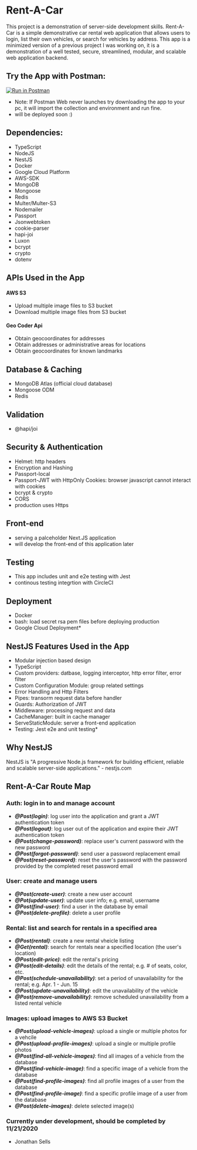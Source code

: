 # Rent-A-Car
This project is a demonstration of server-side development skills. Rent-A-Car is a simple demonstrative car rental web application that allows users to login, list their own vehicles, or search for vehicles by address. This app is a minimized version of a previous project I was working on, it is a demonstration of a well tested, secure, streamlined, modular, and scalable web application backend.


## Try the App with Postman:
[![Run in Postman](https://run.pstmn.io/button.svg)](https://god.postman.co/run-collection/d687e602b7ebb63c6883#?env%5BRent-A-Car%5D=W3sia2V5IjoiYmFzZV91cmwiLCJ2YWx1ZSI6Imh0dHA6Ly9sb2NhbGhvc3Q6MzAwMCIsImVuYWJsZWQiOnRydWV9LHsia2V5IjoiUmVzZXRfVG9rZW4iLCJ2YWx1ZSI6IiIsImVuYWJsZWQiOnRydWV9LHsia2V5IjoiY29va2llIiwidmFsdWUiOiIiLCJlbmFibGVkIjp0cnVlfV0=)
* Note: If Postman Web never launches try downloading the app to your pc, it will import the collection and environment and run fine. 
* will be deployed soon :)

## Dependencies:
* TypeScript
* NodeJS
* NestJS
* Docker
* Google Cloud Platform
* AWS-SDK
* MongoDB
* Mongoose
* Redis
* Multer/Multer-S3
* Nodemailer
* Passport
* Jsonwebtoken
* cookie-parser
* hapi-joi
* Luxon
* bcrypt
* crypto
* dotenv

## APIs Used in the App

#### AWS S3
- Upload multiple image files to S3 bucket
- Download multiple image files from S3 bucket

#### Geo Coder Api
- Obtain geocoordinates for addresses
- Obtain addresses or administrative areas for locations
- Obtain geocoordinates for known landmarks

## Database & Caching
- MongoDB Atlas (official cloud database)
- Mongoose ODM
- Redis

## Validation
- @hapi/joi

## Security & Authentication
- Helmet: http headers
- Encryption and Hashing
- Passport-local
- Passport-JWT with HttpOnly Cookies: browser javascript cannot interact with cookies
- bcrypt & crypto
- CORS
- production uses Https

## Front-end
- serving a palceholder Next.JS application
- will develop the front-end of this application later

## Testing
- This app includes unit and e2e testing with Jest
- continous testing integrtion with CircleCI

## Deployment
- Docker
- bash: load secret rsa pem files before deploying production
- Google Cloud Deployment*

## NestJS Features Used in the App
- Modular injection based design
- TypeScript
- Custom providers: datbase, logging interceptor, http error filter, error filter
- Custom Configuration Module: group related settings
- Error Handling and Http Filters
- Pipes: transorm request data before handler
- Guards: Authorization of JWT
- Middleware: processing request and data
- CacheManager: built in cache manager
- ServeStaticModule: server a front-end application
- Testing: Jest e2e and unit testing*
  
## Why NestJS
NestJS is "A progressive Node.js framework for building efficient, reliable and scalable server-side applications." - nestjs.com

## Rent-A-Car Route Map
### Auth: login in to and manage account
- ***@Post(login)***: log user into the application and grant a JWT authentication token
- ***@Post(logout)***: log user out of the application and expire their JWT authentication token
- ***@Post(change-password)***: replace user's current password with the new password
- ***@Post(forgot-password)***: send user a password replacement email
- ***@Post(reset-password)***: reset the user's password with the password provided by the completed reset password email
### User: create and manage users
- ***@Post(create-user)***: create a new user account
- ***@Pot(update-user)***: update user info; e.g. email, username
- ***@Post(find-user)***: find a user in the database by email
- ***@Post(delete-profile)***: delete a user profile
### Rental: list and search for rentals in a specified area
- ***@Post(rental)***: create a new rental vheicle listing
- ***@Get(rental)***: search for rentals near a specified location (the user's location)
- ***@Post(edit-price)***: edit the rental's pricing
- ***@Post(edit-details)***: edit the details of the rental; e.g. # of seats, color, etc.
- ***@Post(schedule-unavailability)***: set a period of unavailability for the rental; e.g. Apr. 1 - Jun. 15
- ***@Post(update-unavailability)***: edit the unavailability of the vehicle
- ***@Post(remove-unavailability)***: remove scheduled unavailability from a listed rental vehicle
### Images: upload images to AWS S3 Bucket
- ***@Post(upload-vehicle-images)***: upload a single or multiple photos for a vehcile
- ***@Post(upload-profile-images)***: upload a single or multiple profile photos
- ***@Post(find-all-vehicle-images)***: find all images of a vehicle from the database
- ***@Post(find-vehicle-image)***: find a specific image of a vehicle from the database
- ***@Post(find-profile-images)***: find all profile images of a user from the database
- ***@Post(find-profile-image)***: find a specific profile image of a user from the database
- ***@Post(delete-images)***: delete selected image(s)

### Currently under development, should be completed by 11/21/2020
- Jonathan Sells


